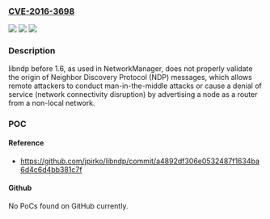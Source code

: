 ### [CVE-2016-3698](https://cve.mitre.org/cgi-bin/cvename.cgi?name=CVE-2016-3698)
![](https://img.shields.io/static/v1?label=Product&message=n%2Fa&color=blue)
![](https://img.shields.io/static/v1?label=Version&message=%3D%20n%2Fa%20&color=brighgreen)
![](https://img.shields.io/static/v1?label=Vulnerability&message=n%2Fa&color=brighgreen)

### Description

libndp before 1.6, as used in NetworkManager, does not properly validate the origin of Neighbor Discovery Protocol (NDP) messages, which allows remote attackers to conduct man-in-the-middle attacks or cause a denial of service (network connectivity disruption) by advertising a node as a router from a non-local network.

### POC

#### Reference
- https://github.com/jpirko/libndp/commit/a4892df306e0532487f1634ba6d4c6d4bb381c7f

#### Github
No PoCs found on GitHub currently.

